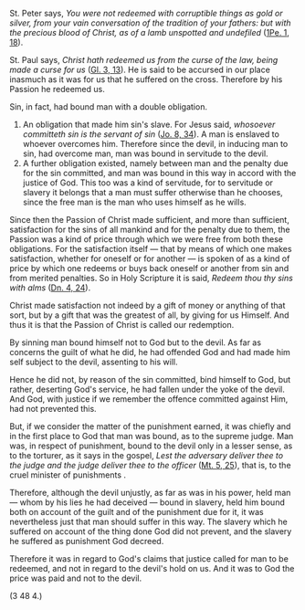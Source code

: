 
St. Peter says, _You were not redeemed with corruptible things as gold or silver, from your vain conversation of the tradition of your fathers: but with the precious blood of Christ, as of a lamb unspotted and undefiled_ ([1Pe. 1, 18](https://vulgata.online/bible/1Pe.1?ed=DR2&vfn=DR2.1Pe.1.18:vs)).

St. Paul says, _Christ hath redeemed us from the curse of the law, being made a curse for us_ ([Gl. 3, 13](https://vulgata.online/bible/Gl.3?ed=DR2&vfn=DR2.Gl.3.13:vs)). He is said to be accursed in our place inasmuch as it was for us that he suffered on the cross. Therefore by his Passion he redeemed us.

Sin, in fact, had bound man with a double obligation.

1. An obligation that made him sin's slave. For Jesus said, _whosoever committeth sin is the servant of sin_ ([Jo. 8, 34](https://vulgata.online/bible/Jo.8?ed=DR2&vfn=DR2.Jo.8.34:vs)). A man is enslaved to whoever overcomes him. Therefore since the devil, in inducing man to sin, had overcome man, man was bound in servitude to the devil.
2. A further obligation existed, namely between man and the penalty due for the sin committed, and man was bound in this way in accord with the justice of God. This too was a kind of servitude, for to servitude or slavery it belongs that a man must suffer otherwise than he chooses, since the free man is the man who uses himself as he wills.

Since then the Passion of Christ made sufficient, and more than sufficient, satisfaction for the sins of all mankind and for the penalty due to them, the Passion was a kind of price through which we were free from both these obligations. For the satisfaction itself — that by means of which one makes satisfaction, whether for oneself or for another — is spoken of as a kind of price by which one redeems or buys back oneself or another from sin and from merited penalties. So in Holy Scripture it is said, _Redeem thou thy sins with alms_ ([Dn. 4, 24](https://vulgata.online/bible/Dn.4?ed=DR2&vfn=DR2.Dn.4.24:vs)).

Christ made satisfaction not indeed by a gift of money or anything of that sort, but by a gift that was the greatest of all, by giving for us Himself. And thus it is that the Passion of Christ is called our redemption.

By sinning man bound himself not to God but to the devil. As far as concerns the guilt of what he did, he had offended God and had made him self subject to the devil, assenting to his will.

Hence he did not, by reason of the sin committed, bind himself to God, but rather, deserting God's service, he had fallen under the yoke of the devil. And God, with justice if we remember the offence committed against Him, had not prevented this.

But, if we consider the matter of the punishment earned, it was chiefly and in the first place to God that man was bound, as to the supreme judge. Man was, in respect of punishment, bound to the devil only in a lesser sense, as to the torturer, as it says in the gospel, _Lest the adversary deliver thee to the judge and the judge deliver thee to the officer_ ([Mt. 5, 25](https://vulgata.online/bible/Mt.5?ed=DR2&vfn=DR2.Mt.5.25:vs)), that is, to the cruel minister of punishments .

Therefore, although the devil unjustly, as far as was in his power, held man — whom by his lies he had deceived — bound in slavery, held him bound both on account of the guilt and of the punishment due for it, it was nevertheless just that man should suffer in this way. The slavery which he suffered on account of the thing done God did not prevent, and the slavery he suffered as punishment God decreed.

Therefore it was in regard to God's claims that justice called for man to be redeemed, and not in regard to the devil's hold on us. And it was to God the price was paid and not to the devil.

(3 48 4.)


